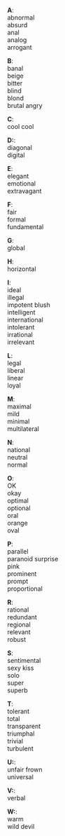 **A**:  
abnormal  
absurd  
anal  
analog  
arrogant  
  
  
**B**:  
banal  
beige  
bitter  
blind  
blond  
brutal angry  
  
**C**:  
cool cool  
  
**D:**:  
diagonal  
digital  
  
**E**:  
elegant  
emotional  
extravagant  
  
**F**:  
fair  
formal  
fundamental  
  
**G**:  
global  
  
**H**:  
horizontal  
  
**I**:  
ideal  
illegal  
impotent blush  
intelligent  
international  
intolerant  
irrational  
irrelevant  
  
**L**:  
legal  
liberal  
linear  
loyal  
  
**M**:  
maximal  
mild  
minimal  
multilateral  
  
**N**:  
national  
neutral  
normal  
  
**O**:  
OK  
okay  
optimal  
optional  
oral  
orange  
oval  
  
**P**:  
parallel  
paranoid surprise  
pink  
prominent  
prompt  
proportional  
  
**R**:  
rational  
redundant  
regional  
relevant  
robust  
  
**S**:  
sentimental  
sexy kiss  
solo  
super  
superb  
  
**T**:  
tolerant  
total  
transparent  
triumphal  
trivial  
turbulent  
  
**U:**:  
unfair frown  
universal  
  
**V:**:  
verbal  
  
**W:**:  
warm  
wild devil  
